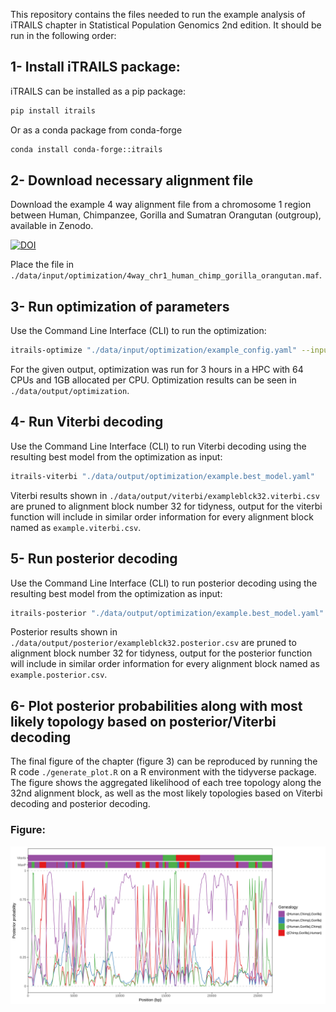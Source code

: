 This repository contains the files needed to run the example analysis of iTRAILS chapter in Statistical Population Genomics 2nd edition. It should be run in the following order:

## 1- Install iTRAILS package:

iTRAILS can be installed as a pip package:

```bash
pip install itrails
```

Or as a conda package from conda-forge

```bash
conda install conda-forge::itrails
```

## 2- Download necessary alignment file

Download the example 4 way alignment file from a chromosome 1 region between Human, Chimpanzee, Gorilla and Sumatran Orangutan (outgroup), available in Zenodo.

[![DOI](https://zenodo.org/badge/DOI/10.5281/zenodo.14930374.svg)](https://doi.org/10.5281/zenodo.14930374)

Place the file in `./data/input/optimization/4way_chr1_human_chimp_gorilla_orangutan.maf`.

## 3- Run optimization of parameters

Use the Command Line Interface (CLI) to run the optimization:

```bash
itrails-optimize "./data/input/optimization/example_config.yaml" --input "./data/input/optimization/4way_chr1_human_chimp_gorilla_orangutan.maf" --output "./data/output/optimization/example"
```

For the given output, optimization was run for 3 hours in a HPC with 64 CPUs and 1GB allocated per CPU. Optimization results can be seen in `./data/output/optimization`.

## 4- Run Viterbi decoding

Use the Command Line Interface (CLI) to run Viterbi decoding using the resulting best model from the optimization as input:

```bash
itrails-viterbi "./data/output/optimization/example.best_model.yaml"
```

Viterbi results shown in `./data/output/viterbi/exampleblck32.viterbi.csv` are pruned to alignment block number 32 for tidyness, output for the viterbi function will include in similar order information for every alignment block named as `example.viterbi.csv`.

## 5- Run posterior decoding

Use the Command Line Interface (CLI) to run posterior decoding using the resulting best model from the optimization as input:

```bash
itrails-posterior "./data/output/optimization/example.best_model.yaml"
```

Posterior results shown in `./data/output/posterior/exampleblck32.posterior.csv` are pruned to alignment block number 32 for tidyness, output for the posterior function will include in similar order information for every alignment block named as `example.posterior.csv`.

## 6- Plot posterior probabilities along with most likely topology based on posterior/Viterbi decoding

The final figure of the chapter (figure 3) can be reproduced by running the R code `./generate_plot.R` on a R environment with the tidyverse package. The figure shows the aggregated likelihood of each tree topology along the 32nd alignment block, as well as the most likely topologies based on Viterbi decoding and posterior decoding.

### Figure:

![GenInt2 TRAILS plot](plot.png)
